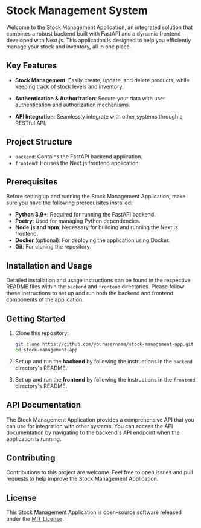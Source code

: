 # Stock Management System

Welcome to the Stock Management Application, an integrated solution that combines a robust backend built with FastAPI and a dynamic frontend developed with Next.js. This application is designed to help you efficiently manage your stock and inventory, all in one place.

## Key Features

- **Stock Management**: Easily create, update, and delete products, while keeping track of stock levels and inventory.

- **Authentication & Authorization**: Secure your data with user authentication and authorization mechanisms.

- **API Integration**: Seamlessly integrate with other systems through a RESTful API.

## Project Structure
- `backend`: Contains the FastAPI backend application.
- `frontend`: Houses the Next.js frontend application.

## Prerequisites

Before setting up and running the Stock Management Application, make sure you have the following prerequisites installed:

- **Python 3.9+**: Required for running the FastAPI backend.
- **Poetry**: Used for managing Python dependencies.
- **Node.js and npm**: Necessary for building and running the Next.js frontend.
- **Docker** (optional): For deploying the application using Docker.
- **Git**: For cloning the repository.

## Installation and Usage

Detailed installation and usage instructions can be found in the respective README files within the `backend` and `frontend` directories. Please follow these instructions to set up and run both the backend and frontend components of the application.

## Getting Started

1. Clone this repository:

   ```bash
   git clone https://github.com/yourusername/stock-management-app.git
   cd stock-management-app
   ```

2. Set up and run the **backend** by following the instructions in the `backend` directory's README.

3. Set up and run the **frontend** by following the instructions in the `frontend` directory's README.

## API Documentation

The Stock Management Application provides a comprehensive API that you can use for integration with other systems. You can access the API documentation by navigating to the backend's API endpoint when the application is running.

## Contributing

Contributions to this project are welcome. Feel free to open issues and pull requests to help improve the Stock Management Application.

## License

This Stock Management Application is open-source software released under the [MIT License](LICENSE).